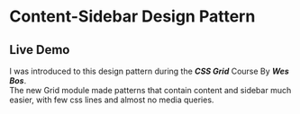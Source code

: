 # Content-Sidebar Design Pattern 

## Live Demo 


I was introduced to this design pattern during the ***CSS Grid*** Course By ***Wes Bos***.  
The new Grid module made patterns that contain content and sidebar much easier, with few css lines and almost no media queries.

